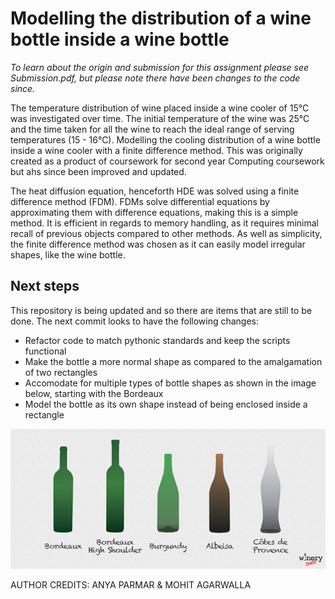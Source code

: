 # Modelling the distribution of a wine bottle inside a wine bottle

_To learn about the origin and submission for this assignment please see Submission.pdf, but please note there have been changes to the code since._

The temperature distribution of wine placed inside a wine cooler of 15°C was investigated over time. The initial temperature of the wine was 25°C and the time taken for all the wine to reach the ideal range of serving temperatures (15 - 16°C). Modelling the cooling distribution of a wine bottle inside a wine cooler with a finite difference method. This was originally created as a product of coursework for second year Computing coursework but ahs since been improved and updated.

The heat diffusion equation, henceforth HDE was solved using a finite difference method (FDM). FDMs solve differential equations by approximating them with difference equations, making this is a simple method. It is efficient in regards to memory handling, as it requires minimal recall of previous objects compared to other methods. As well as simplicity, the finite difference method was chosen as it can easily model irregular shapes, like the wine bottle.

## Next steps
This repository is being updated and so there are items that are still to be done. The next commit looks to have the following changes:
- Refactor code to match pythonic standards and keep the scripts functional
- Make the bottle a more normal shape as compared to the amalgamation of two rectangles
- Accomodate for multiple types of bottle shapes as shown in the image below, starting with the Bordeaux
- Model the bottle as its own shape instead of being enclosed inside a rectangle

![Wine bottle shapes](img/wine-bottle-shapes.png "Wine Bottle Shapes")

AUTHOR CREDITS: ANYA PARMAR & MOHIT AGARWALLA
